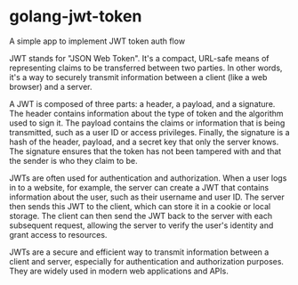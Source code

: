 # golang-jwt-token

A simple app to implement JWT token auth flow

JWT stands for "JSON Web Token". It's a compact, URL-safe means of representing claims to be transferred between two parties. In other words, it's a way to securely transmit information between a client (like a web browser) and a server.

A JWT is composed of three parts: a header, a payload, and a signature. The header contains information about the type of token and the algorithm used to sign it. The payload contains the claims or information that is being transmitted, such as a user ID or access privileges. Finally, the signature is a hash of the header, payload, and a secret key that only the server knows. The signature ensures that the token has not been tampered with and that the sender is who they claim to be.

JWTs are often used for authentication and authorization. When a user logs in to a website, for example, the server can create a JWT that contains information about the user, such as their username and user ID. The server then sends this JWT to the client, which can store it in a cookie or local storage. The client can then send the JWT back to the server with each subsequent request, allowing the server to verify the user's identity and grant access to resources.


JWTs are a secure and efficient way to transmit information between a client and server, especially for authentication and authorization purposes. They are widely used in modern web applications and APIs.


